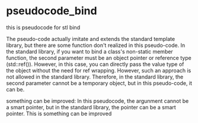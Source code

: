# pseudocode_bind
this is pseudocode for stl bind

The pseudo-code actually imitate and extends the standard template library, but there are some function don't realized in this pseudo-code. 
In the standard library, if you want to bind a class's non-static member function, the second parameter must be an object pointer or reference type (std::ref()). However, in this case, you can directly pass the value type of the object without the need for ref wrapping.  However, such an approach is not allowed in the standard library. Therefore, in the standard library, the second parameter cannot be a temporary object, but in this pseudo-code, it can be.

something can be improved:
In this pseudocode, the argunment cannot be a smart pointer, but in the standard library, the pointer can be a smart pointer. This is something can be improved
